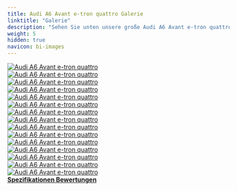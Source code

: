 ```yaml
---
title: Audi A6 Avant e-tron quattro Galerie
linktitle: "Galerie"
description: "Sehen Sie unten unsere große Audi A6 Avant e-tron quattro Bildergalerie. Klicken Sie auf die Bilder für hochauflösende Versionen."
weight: 5
hidden: true
navicon: bi-images
---
```

<!-- markdownlint-disable MD033 -->
<div class="row" id ="my-gallery">
	<div class="pswp-grid-item col-6 col-md-4">
		<a href="https://media.evkx.net/multimedia/models/audi/a6_e-tron/a6_avant_e-tron_quattro/exterior_1.jpg"
data-pswp-src="https://media.evkx.net/multimedia/models/audi/a6_e-tron/a6_avant_e-tron_quattro/exterior_1.jpg"
data-pswp-width="3000"
data-pswp-height="2250" 
target="_blank">
			<img src="https://media.evkx.net/multimedia/models/audi/a6_e-tron/a6_avant_e-tron_quattro/exterior_1_xst.jpg" alt="Audi A6 Avant e-tron quattro" class="img-fluid " />
		</a>
	</div>
	<div class="pswp-grid-item col-6 col-md-4">
		<a href="https://media.evkx.net/multimedia/models/audi/a6_e-tron/a6_avant_e-tron_quattro/exterior_2.jpg"
data-pswp-src="https://media.evkx.net/multimedia/models/audi/a6_e-tron/a6_avant_e-tron_quattro/exterior_2.jpg"
data-pswp-width="3000"
data-pswp-height="2250" 
target="_blank">
			<img src="https://media.evkx.net/multimedia/models/audi/a6_e-tron/a6_avant_e-tron_quattro/exterior_2_xst.jpg" alt="Audi A6 Avant e-tron quattro" class="img-fluid " />
		</a>
	</div>
	<div class="pswp-grid-item col-6 col-md-4">
		<a href="https://media.evkx.net/multimedia/models/audi/a6_e-tron/a6_avant_e-tron_quattro/exterior_3.jpg"
data-pswp-src="https://media.evkx.net/multimedia/models/audi/a6_e-tron/a6_avant_e-tron_quattro/exterior_3.jpg"
data-pswp-width="3000"
data-pswp-height="2250" 
target="_blank">
			<img src="https://media.evkx.net/multimedia/models/audi/a6_e-tron/a6_avant_e-tron_quattro/exterior_3_xst.jpg" alt="Audi A6 Avant e-tron quattro" class="img-fluid " />
		</a>
	</div>
	<div class="pswp-grid-item col-6 col-md-4">
		<a href="https://media.evkx.net/multimedia/models/audi/a6_e-tron/a6_avant_e-tron_quattro/exterior_4.jpg"
data-pswp-src="https://media.evkx.net/multimedia/models/audi/a6_e-tron/a6_avant_e-tron_quattro/exterior_4.jpg"
data-pswp-width="3000"
data-pswp-height="2250" 
target="_blank">
			<img src="https://media.evkx.net/multimedia/models/audi/a6_e-tron/a6_avant_e-tron_quattro/exterior_4_xst.jpg" alt="Audi A6 Avant e-tron quattro" class="img-fluid " />
		</a>
	</div>
	<div class="pswp-grid-item col-6 col-md-4">
		<a href="https://media.evkx.net/multimedia/models/audi/a6_e-tron/a6_avant_e-tron_quattro/exterior_5.jpg"
data-pswp-src="https://media.evkx.net/multimedia/models/audi/a6_e-tron/a6_avant_e-tron_quattro/exterior_5.jpg"
data-pswp-width="3000"
data-pswp-height="2250" 
target="_blank">
			<img src="https://media.evkx.net/multimedia/models/audi/a6_e-tron/a6_avant_e-tron_quattro/exterior_5_xst.jpg" alt="Audi A6 Avant e-tron quattro" class="img-fluid " />
		</a>
	</div>
	<div class="pswp-grid-item col-6 col-md-4">
		<a href="https://media.evkx.net/multimedia/models/audi/a6_e-tron/a6_avant_e-tron_quattro/exterior_6.jpg"
data-pswp-src="https://media.evkx.net/multimedia/models/audi/a6_e-tron/a6_avant_e-tron_quattro/exterior_6.jpg"
data-pswp-width="3000"
data-pswp-height="2250" 
target="_blank">
			<img src="https://media.evkx.net/multimedia/models/audi/a6_e-tron/a6_avant_e-tron_quattro/exterior_6_xst.jpg" alt="Audi A6 Avant e-tron quattro" class="img-fluid " />
		</a>
	</div>
	<div class="pswp-grid-item col-6 col-md-4">
		<a href="https://media.evkx.net/multimedia/models/audi/a6_e-tron/a6_avant_e-tron_quattro/exterior_7.jpg"
data-pswp-src="https://media.evkx.net/multimedia/models/audi/a6_e-tron/a6_avant_e-tron_quattro/exterior_7.jpg"
data-pswp-width="3000"
data-pswp-height="2250" 
target="_blank">
			<img src="https://media.evkx.net/multimedia/models/audi/a6_e-tron/a6_avant_e-tron_quattro/exterior_7_xst.jpg" alt="Audi A6 Avant e-tron quattro" class="img-fluid " />
		</a>
	</div>
	<div class="pswp-grid-item col-6 col-md-4">
		<a href="https://media.evkx.net/multimedia/models/audi/a6_e-tron/a6_avant_e-tron_quattro/exterior_8.jpg"
data-pswp-src="https://media.evkx.net/multimedia/models/audi/a6_e-tron/a6_avant_e-tron_quattro/exterior_8.jpg"
data-pswp-width="3000"
data-pswp-height="1996" 
target="_blank">
			<img src="https://media.evkx.net/multimedia/models/audi/a6_e-tron/a6_avant_e-tron_quattro/exterior_8_xst.jpg" alt="Audi A6 Avant e-tron quattro" class="img-fluid " />
		</a>
	</div>
	<div class="pswp-grid-item col-6 col-md-4">
		<a href="https://media.evkx.net/multimedia/models/audi/a6_e-tron/a6_avant_e-tron_quattro/frontseats_1.jpg"
data-pswp-src="https://media.evkx.net/multimedia/models/audi/a6_e-tron/a6_avant_e-tron_quattro/frontseats_1.jpg"
data-pswp-width="3000"
data-pswp-height="2249" 
target="_blank">
			<img src="https://media.evkx.net/multimedia/models/audi/a6_e-tron/a6_avant_e-tron_quattro/frontseats_1_xst.jpg" alt="Audi A6 Avant e-tron quattro" class="img-fluid " />
		</a>
	</div>
	<div class="pswp-grid-item col-6 col-md-4">
		<a href="https://media.evkx.net/multimedia/models/audi/a6_e-tron/a6_avant_e-tron_quattro/headlights_1.jpg"
data-pswp-src="https://media.evkx.net/multimedia/models/audi/a6_e-tron/a6_avant_e-tron_quattro/headlights_1.jpg"
data-pswp-width="3000"
data-pswp-height="2249" 
target="_blank">
			<img src="https://media.evkx.net/multimedia/models/audi/a6_e-tron/a6_avant_e-tron_quattro/headlights_1_xst.jpg" alt="Audi A6 Avant e-tron quattro" class="img-fluid " />
		</a>
	</div>
	<div class="pswp-grid-item col-6 col-md-4">
		<a href="https://media.evkx.net/multimedia/models/audi/a6_e-tron/a6_avant_e-tron_quattro/interior_1.jpg"
data-pswp-src="https://media.evkx.net/multimedia/models/audi/a6_e-tron/a6_avant_e-tron_quattro/interior_1.jpg"
data-pswp-width="3000"
data-pswp-height="2249" 
target="_blank">
			<img src="https://media.evkx.net/multimedia/models/audi/a6_e-tron/a6_avant_e-tron_quattro/interior_1_xst.jpg" alt="Audi A6 Avant e-tron quattro" class="img-fluid " />
		</a>
	</div>
	<div class="pswp-grid-item col-6 col-md-4">
		<a href="https://media.evkx.net/multimedia/models/audi/a6_e-tron/a6_avant_e-tron_quattro/interior_2.jpg"
data-pswp-src="https://media.evkx.net/multimedia/models/audi/a6_e-tron/a6_avant_e-tron_quattro/interior_2.jpg"
data-pswp-width="3000"
data-pswp-height="2249" 
target="_blank">
			<img src="https://media.evkx.net/multimedia/models/audi/a6_e-tron/a6_avant_e-tron_quattro/interior_2_xst.jpg" alt="Audi A6 Avant e-tron quattro" class="img-fluid " />
		</a>
	</div>
	<div class="pswp-grid-item col-6 col-md-4">
		<a href="https://media.evkx.net/multimedia/models/audi/a6_e-tron/a6_avant_e-tron_quattro/main_1.jpg"
data-pswp-src="https://media.evkx.net/multimedia/models/audi/a6_e-tron/a6_avant_e-tron_quattro/main_1.jpg"
data-pswp-width="3000"
data-pswp-height="2249" 
target="_blank">
			<img src="https://media.evkx.net/multimedia/models/audi/a6_e-tron/a6_avant_e-tron_quattro/main_1_xst.jpg" alt="Audi A6 Avant e-tron quattro" class="img-fluid " />
		</a>
	</div>
	<div class="pswp-grid-item col-6 col-md-4">
		<a href="https://media.evkx.net/multimedia/models/audi/a6_e-tron/a6_avant_e-tron_quattro/screens_1.jpg"
data-pswp-src="https://media.evkx.net/multimedia/models/audi/a6_e-tron/a6_avant_e-tron_quattro/screens_1.jpg"
data-pswp-width="3000"
data-pswp-height="2249" 
target="_blank">
			<img src="https://media.evkx.net/multimedia/models/audi/a6_e-tron/a6_avant_e-tron_quattro/screens_1_xst.jpg" alt="Audi A6 Avant e-tron quattro" class="img-fluid " />
		</a>
	</div>
	<div class="pswp-grid-item col-6 col-md-4">
		<a href="https://media.evkx.net/multimedia/models/audi/a6_e-tron/a6_avant_e-tron_quattro/trunk_1.jpg"
data-pswp-src="https://media.evkx.net/multimedia/models/audi/a6_e-tron/a6_avant_e-tron_quattro/trunk_1.jpg"
data-pswp-width="3000"
data-pswp-height="2249" 
target="_blank">
			<img src="https://media.evkx.net/multimedia/models/audi/a6_e-tron/a6_avant_e-tron_quattro/trunk_1_xst.jpg" alt="Audi A6 Avant e-tron quattro" class="img-fluid " />
		</a>
	</div>
</div>
<script type="module">
  import PhotoSwipeLightbox from '/js/photoswipe-lightbox.esm.js';
    const lightbox = new PhotoSwipeLightbox({
       gallery: '#my-gallery',
        children: 'a',
        pswpModule: () => import('/js/photoswipe.esm.js')
    });
lightbox.init();
</script>
<div class="mt-3 mb-3">
<a href="../specifications/" class="text-decoration-none text-black">
<strong><i class="bi-arrow-left"></i> Spezifikationen </strong>
</a>
<a href="../reviews/" class="text-decoration-none text-black float-end">
<strong>Bewertungen <i class="bi-arrow-right"></i></strong>
</a>
</div>
